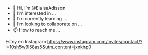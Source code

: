 - 👋 Hi, I’m @ElaisaAdisson
- 💐 I’m interested in ...
- 🌱 I’m currently learning ...
- 💞️ I’m looking to collaborate on ...
- 📫 How to reach me ...

<!---
ElaisaAdisson/ElaisaAdisson is a ✨ special ✨ repository because its `README.md` (this file) appears on your GitHub profile.
You can click the Preview link to take a look at your changes.
--->
Estoy en Instagram
https://www.instagram.com/invites/contact/?i=10sh5w9l58as5&utm_content=jxnkhp0
